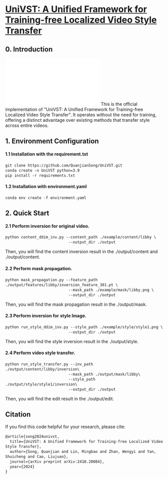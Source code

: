 # [UniVST: A Unified Framework for Training-free Localized Video Style Transfer](https://arxiv.org/abs/2410.20084)

## 0. Introduction
![Overall Framework](imgs/overall_framework.pdf)
This is the official implementation of "UniVST: A Unified Framework for Training-free Localized Video Style Transfer". It operates without the need for training, offering a distinct advantage over existing methods that transfer style across entire videos. 

## 1. Environment Configuration
#### 1.1 Installation with the requirement.txt
```
git clone https://github.com/QuanjianSong/UniVST.git
conda create -n UniVST python=3.9
pip install -r requirements.txt
```
#### 1.2 Installation with environment.yaml
```
conda env create -f environment.yaml
```


## 2. Quick Start
#### 2.1 Perform inversion for original video.
```
python content_ddim_inv.py --content_path ./example/content/libby \
                            --output_dir ./output
```
Then, you will find the content inversion result in the ./output/content and ./output/content.
#### 2.2 Perform mask propagation.
```
python mask_propagation.py --feature_path ./output/features/libby/inversion_feature_301.pt \
                            --mask_path ./example/mask/libby.png \
                            --output_dir ./output
```
Then, you will find the mask propagation result in the ./output/mask.
#### 2.3 Perform inversion for style Image.
```
python run_style_ddim_inv.py --style_path ./example/style/style1.png \
                            --output_dir ./output
```
Then, you will find the style inversion result in the ./output/style.
#### 2.4 Perform video style transfer.
```
python run_style_transfer.py --inv_path ./output/content/libby/inversion\
                            --mask_path ./output/mask/libby\
                            --style_path ./output/style/style1/inversion\ 
                            --output_dir ./output
```
Then, you will find the edit result in the ./output/edit.



## Citation
If you find this code helpful for your research, please cite:
```
@article{song2024univst,
  title={UniVST: A Unified Framework for Training-free Localized Video Style Transfer},
  author={Song, Quanjian and Lin, Mingbao and Zhan, Wengyi and Yan, Shuicheng and Cao, Liujuan},
  journal={arXiv preprint arXiv:2410.20084},
  year={2024}
}
```

